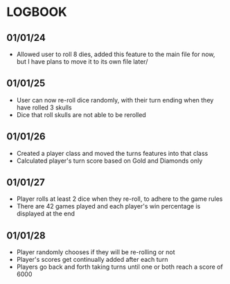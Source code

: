 # LOGBOOK
## 01/01/24
- Allowed user to roll 8 dies, added this feature to the main file for now, but I have plans to move it to its own file later/

## 01/01/25
- User can now re-roll dice randomly, with their turn ending when they have rolled 3 skulls
- Dice that roll skulls are not able to be rerolled

## 01/01/26
- Created a player class and moved the turns features into that class
- Calculated player's turn score based on Gold and Diamonds only

## 01/01/27
- Player rolls at least 2 dice when they re-roll, to adhere to the game rules
- There are 42 games played and each player's win percentage is displayed at the end

## 01/01/28
- Player randomly chooses if they will be re-rolling or not
- Player's scores get continually added after each turn
- Players go back and forth taking turns until one or both reach a score of 6000